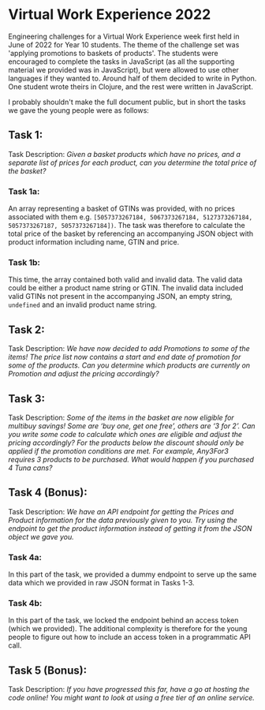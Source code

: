 # Virtual Work Experience 2022

Engineering challenges for a Virtual Work Experience week first held in June of 2022 for Year 10 students. The theme of the challenge set was 'applying promotions to baskets of products'. The students were encouraged to complete the tasks in JavaScript (as all the supporting material we provided was in JavaScript), but were allowed to use other languages if they wanted to. Around half of them decided to write in Python. One student wrote theirs in Clojure, and the rest were written in JavaScript.

I probably shouldn't make the full document public, but in short the tasks we gave the young people were as follows:

## Task 1:

Task Description: _Given a basket products which have no prices, and a separate list of prices for each product, can you determine the total price of the basket?_

### Task 1a:

An array representing a basket of GTINs was provided, with no prices associated with them e.g. `[5057373267184, 5067373267184, 5127373267184, 5057373267187, 5057373267184])`. The task was therefore to calculate the total price of the basket by referencing an accompanying JSON object with product information including name, GTIN and price.

### Task 1b:

This time, the array contained both valid and invalid data. The valid data could be either a product name string or GTIN. The invalid data included valid GTINs not present in the accompanying JSON, an empty string, `undefined` and an invalid product name string.

## Task 2:

Task Description: _We have now decided to add Promotions to some of the items! The price list now contains a start and end date of promotion for some of the products. Can you determine which products are currently on Promotion and adjust the pricing accordingly?_

## Task 3:

Task Description: _Some of the items in the basket are now eligible for multibuy savings! Some are ‘buy one, get one free’, others are ‘3 for 2’. Can you write some code to calculate which ones are eligible and adjust the pricing accordingly? For the products below the discount should only be applied if the promotion conditions are met. For example, Any3For3 requires 3 products to be purchased. What would happen if you purchased 4 Tuna cans?_

## Task 4 (Bonus):

Task Description: _We have an API endpoint for getting the Prices and Product information for the data previously given to you. Try using the endpoint to get the product information instead of getting it from the JSON object we gave you._

### Task 4a:

In this part of the task, we provided a dummy endpoint to serve up the same data which we provided in raw JSON format in Tasks 1-3.

### Task 4b:

In this part of the task, we locked the endpoint behind an access token (which we provided). The additional complexity is therefore for the young people to figure out how to include an access token in a programmatic API call.

## Task 5 (Bonus):

Task Description: _If you have progressed this far, have a go at hosting the code online! You might want to look at using a free tier of an online service._
